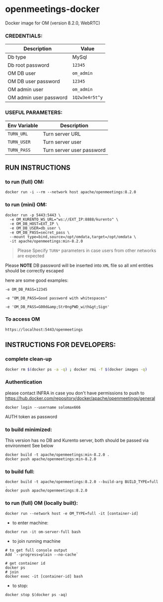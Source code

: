 # openmeetings-docker

Docker image for OM (version 8.2.0, WebRTC)


### CREDENTIALS:

|Description|Value|
|-----------|-----|
|Db type| MySql|
|Db root password|`12345`|
|OM DB user|`om_admin`|
|OM DB user password|`12345`|
|OM admin user|`om_admin`|
|OM admin user password|`1Q2w3e4r5t^y`|

### USEFUL PARAMETERS:

|Env Variable|Description|
|-----------|-----|
|`TURN_URL`| Turn server URL |
|`TURN_USER`| Turn server user |
|`TURN_PASS`| Turn server user password |

## RUN INSTRUCTIONS

### to run (full) OM:
```
docker run -i --rm --network host apache/openmeetings:8.2.0
```

### to run (mini) OM:
```
docker run -p 5443:5443 \
  -e OM_KURENTO_WS_URL="ws://EXT_IP:8888/kurento" \
  -e OM_DB_HOST=EXT_IP \
  -e OM_DB_USER=db_user \
  -e OM_DB_PASS=secret_pass \
  --mount type=bind,source=/opt/omdata,target=/opt/omdata \
  -it apache/openmeetings:min-8.2.0

```
> Please Specify `TURN*` parameters in case users from other networks are expected

Please **NOTE** DB password will be inserted into `XML` file so all xml entities should be correctly escaped 

here are some good examples:

```
-e OM_DB_PASS=12345

-e "OM_DB_PASS=Good password with whitespaces"

-e 'OM_DB_PASS=G00d&amp;Str0ngPWD_with&gt;Sign'
```

### To access OM

`https://localhost:5443/openmeetings`



## INSTRUCTIONS FOR DEVELOPERS:

### complete clean-up
```bash
docker rm $(docker ps -a -q) ; docker rmi -f $(docker images -q)
```

### Authentication

please contact INFRA in case you don't have permissions to push to
https://hub.docker.com/repository/docker/apache/openmeetings/general

```
docker login --username solomax666
```
AUTH token as password


### to build minimized: 
This version has no DB and Kurento server, both should be passed via environment
See below
```
docker build -t apache/openmeetings:min-8.2.0 .
docker push apache/openmeetings:min-8.2.0
```

### to build full: 
```
docker build -t apache/openmeetings:8.2.0 --build-arg BUILD_TYPE=full .
docker push apache/openmeetings:8.2.0
```

### to run (full) OM (locally built):
```
docker run --network host -e OM_TYPE=full -it [container-id]

```

* to enter machine:
```
docker run -it om-server-full bash
```

* to join running machine
```
# to get full console output
Add `--progress=plain --no-cache`

# get container id
docker ps
# join
docker exec -it [container-id] bash
```

* to stop:
```
docker stop $(docker ps -aq)
```

